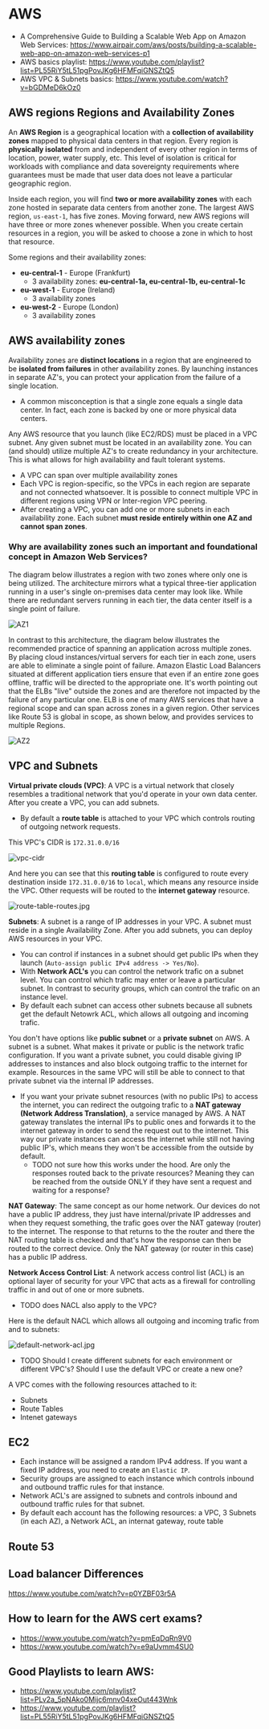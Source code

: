 # AWS

 * A Comprehensive Guide to Building a Scalable Web App on Amazon Web Services: https://www.airpair.com/aws/posts/building-a-scalable-web-app-on-amazon-web-services-p1
 * AWS basics playlist: https://www.youtube.com/playlist?list=PL55RiY5tL51pgPovJKg6HFMFqiGNSZtQ5
 * AWS VPC & Subnets basics: https://www.youtube.com/watch?v=bGDMeD6kOz0
## AWS regions Regions and Availability Zones

An **AWS Region** is a geographical location with a **collection of availability zones** mapped to physical data centers in that region. Every region is **physically isolated** from and independent of every other region in terms of location, power, water supply, etc. This level of isolation is critical for workloads with compliance and data sovereignty requirements where guarantees must be made that user data does not leave a particular geographic region.

Inside each region, you will find **two or more availability zones** with each zone hosted in separate data centers from another zone. The largest AWS region, `us-east-1`, has five zones. Moving forward, new AWS regions will have three or more zones whenever possible. When you create certain resources in a region, you will be asked to choose a zone in which to host that resource.

Some regions and their availability zones:
 - **eu-central-1** - Europe (Frankfurt)
   - 3 availability zones: **eu-central-1a, eu-central-1b, eu-central-1c**
 - **eu-west-1** - Europe (Ireland)
   - 3 availability zones
 - **eu-west-2** - Europe (London) 
   - 3 availability zones

## AWS availability zones
Availability zones are **distinct locations** in a region that are engineered to be **isolated from failures** in other availability zones. By launching instances in separate AZ's, you can protect your application from the failure of a single location.
 * A common misconception is that a single zone equals a single data center. In fact, each zone is backed by one or more physical data centers.

Any AWS resource that you launch (like EC2/RDS) must be placed in a VPC subnet.
Any given subnet must be located in an availability zone. You can (and should) utilize multiple AZ's to create redundancy in your architecture. This is what allows for high availability and fault tolerant systems.
 * A VPC can span over multiple availability zones
 * Each VPC is region-specific, so the VPCs in each region are separate and not connected whatsoever. It is possible to connect multiple VPC in different regions using VPN or Inter-region VPC peering.
 * After creating a VPC, you can add one or more subnets in each availability zone. Each subnet **must reside entirely within one AZ and cannot span zones**.

### Why are availability zones such an important and foundational concept in Amazon Web Services?
The diagram below illustrates a region with two zones where only one is being utilized. The architecture mirrors what a typical three-tier application running in a user's single on-premises data center may look like. While there are redundant servers running in each tier, the data center itself is a single point of failure.

![AZ1](./images/AZ1.png)

In contrast to this architecture, the diagram below illustrates the recommended practice of spanning an application across multiple zones. By placing cloud instances/virtual servers for each tier in each zone, users are able to eliminate a single point of failure. Amazon Elastic Load Balancers situated at different application tiers ensure that even if an entire zone goes offline, traffic will be directed to the appropriate one. It's worth pointing out that the ELBs "live" outside the zones and are therefore not impacted by the failure of any particular one. ELB is one of many AWS services that have a regional scope and can span across zones in a given region. Other services like Route 53 is global in scope, as shown below, and provides services to multiple Regions.
 
![AZ2](./images/AZ2.png)
## VPC and Subnets

**Virtual private clouds (VPC)**: A VPC is a virtual network that closely resembles a traditional network that you'd operate in your own data center. After you create a VPC, you can add subnets.
 - By default a **route table** is attached to your VPC which controls routing of outgoing network requests. 

This VPC's CIDR is `172.31.0.0/16`

![vpc-cidr](./images/vpc-cidr.jpg)

And here you can see that this **routing table** is configured to route every destination inside `172.31.0.0/16` to `local`, which means any resource inside the VPC. Other requests will be routed to the **internet gateway** resource.

![route-table-routes.jpg](./images/route-table-routes.jpg)

**Subnets**: A subnet is a range of IP addresses in your VPC. A subnet must reside in a single Availability Zone. After you add subnets, you can deploy AWS resources in your VPC.
 - You can control if instances in a subnet should get public IPs when they launch (`Auto-assign public IPv4 address -> Yes/No`).
 - With **Network ACL's** you can control the network trafic on a subnet level. You can control which trafic may enter or leave a particular subnet. In contrast to security groups, which can control the trafic on an instance level.
 - By default each subnet can access other subnets because all subnets get the default Netowrk ACL, which allows all outgoing and incoming trafic.

You don't have options like **public subnet** or a **private subnet** on AWS. A subnet is a subnet. What makes it private or public is the network trafic configuration. If you want a private subnet, you could disable giving IP addresses to instances and also block outgoing traffic to the internet for example.
Resources in the same VPC will still be able to connect to that private subnet via the internal IP addresses.
 * If you want your private subnet resources (with no public IPs) to access the internet, you can redirect the outgoing trafic to a **NAT gateway (Network Address Translation)**, a service managed by AWS. A NAT gateway translates the internal IPs to public ones and forwards it to the internet gateway in order to send the request out to the internet. This way our private instances can access the internet while still not having public IP's, which means they won't be accessible from the outside by default.
    * TODO not sure how this works under the hood. Are only the responses routed back to the private resources? Meaning they can be reached from the outside ONLY if they have sent a request and waiting for a response? 

**NAT Gateway**: The same concept as our home network. Our devices do not have a public IP address, they just have internal/private IP addresses and when they request something, the trafic goes over the NAT gateway (router) to the internet. The response to that returns to the the router and there the NAT routing table is checked and that's how the response can then be routed to the correct device. Only the NAT gateway (or router in this case) has a public IP address.


**Network Access Control List**: A network access control list (ACL) is an optional layer of security for your VPC that acts as a firewall for controlling traffic in and out of one or more subnets.
 - TODO does NACL also apply to the VPC?

Here is the default NACL which allows all outgoing and incoming trafic from and to subnets:

![default-network-acl.jpg](./images/default-network-acl.jpg)

 - TODO Should I create different subnets for each environment or different VPC's? Should I use the default VPC or create a new one?

A VPC comes with the following resources attached to it:
 * Subnets
 * Route Tables
 * Intenet gateways



## EC2

 * Each instance will be assigned a random IPv4 address. If you want a fixed IP address, you need to create an `Elastic IP`.
 * Security groups are assigned to each instance which controls inbound and outbound traffic rules for that instance.
 * Network ACL's are assigned to subnets and controls inbound and outbound traffic rules for that subnet.
 * By default each account has the following resources: a VPC, 3 Subnets (in each AZ), a Network ACL, an internat gateway, route table


## Route 53

## Load balancer Differences
https://www.youtube.com/watch?v=p0YZBF03r5A

## How to learn for the AWS cert exams?
 - https://www.youtube.com/watch?v=pmEqDqRn9V0
 - https://www.youtube.com/watch?v=e9aUvmm4SU0

## Good Playlists to learn AWS:
 - https://www.youtube.com/playlist?list=PLv2a_5pNAko0Mijc6mnv04xeOut443Wnk
 - https://www.youtube.com/playlist?list=PL55RiY5tL51pgPovJKg6HFMFqiGNSZtQ5